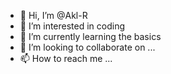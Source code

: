 - 👋 Hi, I’m @Akl-R
- 👀 I’m interested in coding
- 🌱 I’m currently learning the basics
- 💞️ I’m looking to collaborate on ...
- 📫 How to reach me ...

<!---
Akl-R/Akl-R is a ✨ special ✨ repository because its `README.md` (this file) appears on your GitHub profile.
You can click the Preview link to take a look at your changes.
--->
